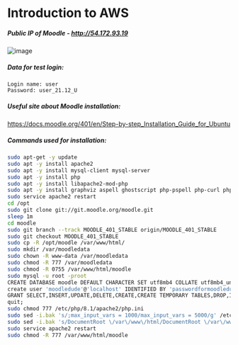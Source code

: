 # Introduction to AWS

##### Public IP of Moodle - *http://54.172.93.19*
![image](https://user-images.githubusercontent.com/104198926/208926731-6e18c56d-0426-4696-bf8b-7f5c83cfd859.png)
##### Data for test login:
```
Login name: user
Password: user_21.12_U
```
##### Useful site about Moodle installation:
https://docs.moodle.org/401/en/Step-by-step_Installation_Guide_for_Ubuntu

##### Commands used for installation:
```bash
sudo apt-get -y update
sudo apt -y install apache2
sudo apt -y install mysql-client mysql-server
sudo apt -y install php
sudo apt -y install libapache2-mod-php
sudo apt -y install graphviz aspell ghostscript php-pspell php-curl php-gd php-intl php-mysql php-xml php-xmlrpc php-ldap php-zip php-soap php-mbstring git
sudo service apache2 restart
cd /opt
sudo git clone git://git.moodle.org/moodle.git
sleep 1m
cd moodle
sudo git branch --track MOODLE_401_STABLE origin/MOODLE_401_STABLE
sudo git checkout MOODLE_401_STABLE
sudo cp -R /opt/moodle /var/www/html/
sudo mkdir /var/moodledata
sudo chown -R www-data /var/moodledata
sudo chmod -R 777 /var/moodledata
sudo chmod -R 0755 /var/www/html/moodle
sudo mysql -u root -proot
CREATE DATABASE moodle DEFAULT CHARACTER SET utf8mb4 COLLATE utf8mb4_unicode_ci;
create user 'moodledude'@'localhost' IDENTIFIED BY 'passwordformoodledude';
GRANT SELECT,INSERT,UPDATE,DELETE,CREATE,CREATE TEMPORARY TABLES,DROP,INDEX,ALTER ON moodle.* TO 'moodledude'@'localhost';
quit;
sudo chmod 777 /etc/php/8.1/apache2/php.ini
sudo sed -i.bak 's/;max_input_vars = 1000/max_input_vars = 5000/g' /etc/php/8.1/apache2/php.ini
sudo sed -i.bak 's/DocumentRoot \/var\/www\/html/DocumentRoot \/var\/www\/html\/moodle/g' /etc/apache2/sites-available/000-default.conf
sudo service apache2 restart
sudo chmod -R 777 /var/www/html/moodle
```
